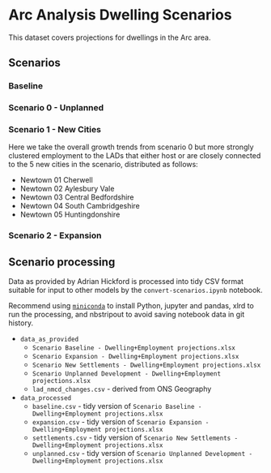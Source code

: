 
# Arc Analysis Dwelling Scenarios

This dataset covers projections for dwellings in the Arc area.

## Scenarios

### Baseline


### Scenario 0 - Unplanned


### Scenario 1 - New Cities

Here we take the overall growth trends from scenario 0 but more strongly clustered
employment to the LADs that either host or are closely connected to the 5 new cities in the
scenario, distributed as follows:

- Newtown 01 Cherwell
- Newtown 02 Aylesbury Vale
- Newtown 03 Central Bedfordshire
- Newtown 04 South Cambridgeshire
- Newtown 05 Huntingdonshire

### Scenario 2 - Expansion



## Scenario processing

Data as provided by Adrian Hickford is processed into tidy CSV format suitable for input
to other models by the `convert-scenarios.ipynb` notebook.

Recommend using [`miniconda`](https://docs.conda.io/en/latest/miniconda.html) to install
Python, jupyter and pandas, xlrd to run the processing, and nbstripout to avoid saving notebook data
in git history.

- `data_as_provided`
  - `Scenario Baseline - Dwelling+Employment projections.xlsx`
  - `Scenario Expansion - Dwelling+Employment projections.xlsx`
  - `Scenario New Settlements - Dwelling+Employment projections.xlsx`
  - `Scenario Unplanned Development - Dwelling+Employment projections.xlsx`
  - `lad_nmcd_changes.csv` - derived from ONS Geography
- `data_processed`
  - `baseline.csv` - tidy version of `Scenario Baseline - Dwelling+Employment projections.xlsx`
  - `expansion.csv` - tidy version of `Scenario Expansion - Dwelling+Employment projections.xlsx`
  - `settlements.csv` - tidy version of `Scenario New Settlements - Dwelling+Employment projections.xlsx`
  - `unplanned.csv` - tidy version of `Scenario Unplanned Development - Dwelling+Employment projections.xlsx`
